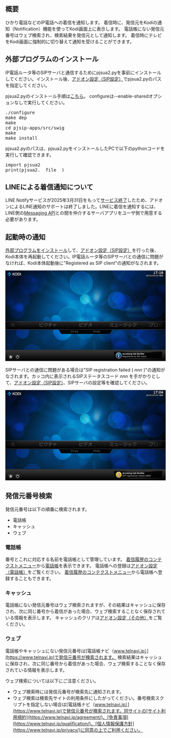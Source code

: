 ## 概要

ひかり電話などのIP電話への着信を通知します。 
着信時に、発信元をKodiの通知（Notification）機能を使ってKodi画面上に表示します。
電話帳にない発信元番号はウェブ検索され、検索結果を発信元として通知します。
着信時にテレビをKodi画面に強制的に切り替えて通知を受けることができます。

## 外部プログラムのインストール

IP電話ルータ等のSIPサーバと通信するためにpjsua2.pyを事前にインストールしてください。インストール後、[アドオン設定（SIP設定）](3.アドオン設定（SIP設定）.md#pjsuapy2のパス)でpjsua2.pyのパスを指定してください。

pjsua2.pyのインストール手順は[こちら](https://www.pjsip.org/docs/book-latest/html/intro_pjsua2.html#building-pjsua2)。
configureは--enable-sharedオプションなしで実行してください。

<pre>
./configure
make dep
make
cd pjsip-apps/src/swig
make
make install
</pre>

pjsua2.pyのパスは、pjsua2.pyをインストールしたPCで以下のpythonコードを実行して確認できます。

<pre>
import pjsua2
print(pjsua2.__file__)
</pre>


## LINEによる着信通知について

LINE Notifyサービスが2025年3月31日をもって[サービス終了](https://notify-bot.line.me/closing-announce)したため、アドオンによるLINE通知のサポートは終了しました。LINEに着信を通知するには、LINE側の[Messaging API](https://developers.line.biz/ja/services/messaging-api/)との間を仲介するサーバアプリをユーザ側で用意する必要があります。


## 起動時の通知

[外部プログラムをインストール](0.概要.md#外部プログラムのインストール)して、[アドオン設定（SIP設定）](3.アドオン設定（SIP設定）.md)を行った後、Kodi本体を再起動してください。IP電話ルータ等のSIPサーバとの通信に問題がなければ、Kodi本体起動後に"Registered as SIP client"の通知がなされます。

![起動成功時の通知](images/0.概要/registration_succeeded.png)

SIPサーバとの通信に問題がある場合は"SIP registration failed ( _nnn_ )"の通知がなされます。カッコ内に表示されるSIPステータスコード _nnn_ を手がかりとして、[アドオン設定（SIP設定）](3.アドオン設定（SIP設定）.md)、SIPサーバの設定等を確認してください。

![起動失敗時の通知](images/0.概要/registration_error.png)

## 発信元番号検索

発信元番号は以下の順番に検索されます。

* 電話帳
* キャッシュ
* ウェブ

### 電話帳

番号とこれに対応する名前を電話帳として管理しています。
[着信履歴のコンテクストメニュー](1.着信履歴（起動画面）#着信履歴のコンテクストメニュー.md)から[電話帳](2.電話帳)を表示できます。
電話帳への登録は[アドオン設定（電話帳）](4.アドオン設定（電話帳）.md)をご覧ください。
[着信履歴のコンテクストメニュー](1.着信履歴（起動画面）.md#着信履歴のコンテクストメニュー)から電話帳へ登録することもできます。

### キャッシュ

電話帳にない発信元番号はウェブ検索されますが、その結果はキャッシュに保存され、次に同じ番号から着信があった場合、ウェブ検索することなく保存されている情報を表示します。
キャッシュのクリアは[アドオン設定（その他）](5.アドオン設定（その他）.md#キャッシュをクリアする)をご覧ください。

### ウェブ

電話帳やキャッシュにない発信元番号は[電話帳ナビ（www.telnavi.jp）](https://www.telnavi.jp)で発信元番号が検索されます。
検索結果はキャッシュに保存され、次に同じ番号から着信があった場合、ウェブ検索することなく保存されている情報を表示します。

ウェブ検索については以下にご注意ください。

* ウェブ検索時には発信元番号が検索先に通知されます。
* ウェブ検索は検索先サイトの利用条件にしたがってください。番号検索スクリプトを指定しない場合は[電話帳ナビ（www.telnavi.jp）](https://www.telnavi.jp)で発信元番号が検索されます。同サイトの[サイト利用規約](https://www.telnavi.jp/agreement/)、[免責事項](https://www.telnavi.jp/qualification/)、[個人情報保護方針](https://www.telnavi.jp/privacy/)に同意の上でご利用ください。
